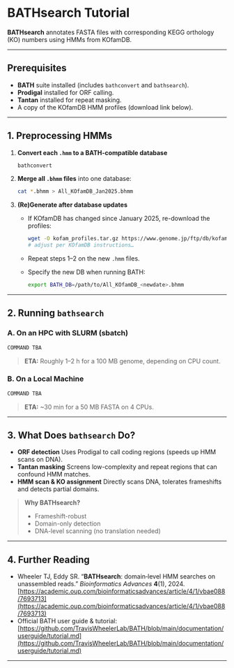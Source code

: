 
# BATHsearch Tutorial

**BATHsearch** annotates FASTA files with corresponding KEGG orthology (KO) numbers using HMMs from KOfamDB.

---

## Prerequisites

- **BATH** suite installed (includes `bathconvert` and `bathsearch`).
- **Prodigal** installed for ORF calling.
- **Tantan** installed for repeat masking.
- A copy of the KOfamDB HMM profiles (download link below).

---

## 1. Preprocessing HMMs

1. **Convert each `.hmm` to a BATH-compatible database**  
   ```bash
   bathconvert
   ```

2. **Merge all `.bhmm` files** into one database:

   ```bash
   cat *.bhmm > All_KOfamDB_Jan2025.bhmm
   ```
3. **(Re)Generate after database updates**

   * If KOfamDB has changed since January 2025, re-download the profiles:

     ```bash
     wget -O kofam_profiles.tar.gz https://www.genome.jp/ftp/db/kofam/ko_list.gz
     # adjust per KOfamDB instructions…
     ```
   * Repeat steps 1–2 on the new `.hmm` files.
   * Specify the new DB when running BATH:

     ```bash
     export BATH_DB=/path/to/All_KOfamDB_<newdate>.bhmm
     ```

---

## 2. Running `bathsearch`

### A. On an HPC with SLURM (sbatch)

```bash
COMMAND TBA
```

> **ETA:** Roughly 1–2 h for a 100 MB genome, depending on CPU count.

### B. On a Local Machine

```bash
COMMAND TBA
```

> **ETA:** \~30 min for a 50 MB FASTA on 4 CPUs.

---

## 3. What Does `bathsearch` Do?

* **ORF detection**
  Uses Prodigal to call coding regions (speeds up HMM scans on DNA).
* **Tantan masking**
  Screens low-complexity and repeat regions that can confound HMM matches.
* **HMM scan & KO assignment**
  Directly scans DNA, tolerates frameshifts and detects partial domains.

> **Why BATHsearch?**
>
> * Frameshift-robust
> * Domain-only detection
> * DNA-level scanning (no translation needed)

---

## 4. Further Reading

* Wheeler TJ, Eddy SR. “**BATHsearch**: domain‐level HMM searches on unassembled reads.” *Bioinformatics Advances* **4**(1), 2024.
  [https://academic.oup.com/bioinformaticsadvances/article/4/1/vbae088/7693713](https://academic.oup.com/bioinformaticsadvances/article/4/1/vbae088/7693713)
* Official BATH user guide & tutorial:
  [https://github.com/TravisWheelerLab/BATH/blob/main/documentation/userguide/tutorial.md](https://github.com/TravisWheelerLab/BATH/blob/main/documentation/userguide/tutorial.md)

---
